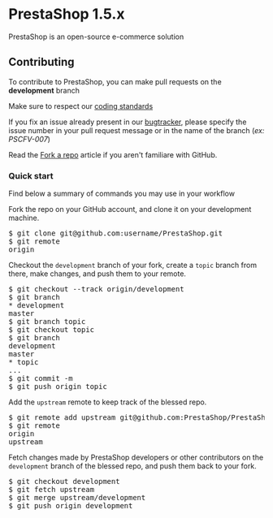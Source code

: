# PrestaShop 1.5.x

PrestaShop is an open-source e-commerce solution

## Contributing

To contribute to PrestaShop, you can make pull requests on the **development** branch

Make sure to respect our [coding standards](http://doc.prestashop.com/display/PS15/Coding+Standard)

If you fix an issue already present in our [bugtracker](http://forge.prestashop.com/), please specify the issue number in your pull request message or in the name of the branch (_ex: PSCFV-007_)

Read the [Fork a repo](https://help.github.com/articles/fork-a-repo) article if you aren't familiare with GitHub. 

### Quick start

Find below a summary of commands you may use in your workflow

Fork the repo on your GitHub account, and clone it on your development machine. 

<pre>
$ git clone git@github.com:username/PrestaShop.git
$ git remote
origin
</pre>

Checkout the `development` branch of your fork, create a `topic` branch from there, make changes, and push them to your remote. 

<pre>
$ git checkout --track origin/development
$ git branch
* development
master
$ git branch topic
$ git checkout topic
$ git branch
development
master
* topic
...
$ git commit -m
$ git push origin topic
</pre>

Add the `upstream` remote to keep track of the blessed repo. 

<pre>
$ git remote add upstream git@github.com:PrestaShop/PrestaShop.git
$ git remote
origin
upstream
</pre>

Fetch changes made by PrestaShop developers or other contributors on the `development` branch of the blessed repo, and push them back to your fork.

<pre>
$ git checkout development
$ git fetch upstream
$ git merge upstream/development 
$ git push origin development
</pre>